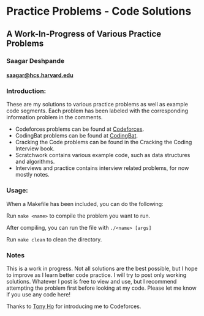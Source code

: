 # Practice Problems - Code Solutions #

## A Work-In-Progress of Various Practice Problems ##

### Saagar Deshpande ###
#### <saagar@hcs.harvard.edu> ####

### Introduction: ###

These are my solutions to various practice problems as well as example code segments. Each problem has been labeled with the corresponding information problem in the comments. 

* Codeforces problems can be found at [Codeforces](www.codeforces.com).
* CodingBat problems can be found at [CodingBat](www.codingbat.com).
* Cracking the Code problems can be found in the Cracking the Coding Interview book.
* Scratchwork contains various example code, such as data structures and algorithms.
* Interviews and practice contains interview related problems, for now mostly notes.

### Usage: ###

When a Makefile has been included, you can do the following:

Run `make <name>` to compile the problem you want to run.

After compiling, you can run the file with `./<name> [args]`

Run `make clean` to clean the directory.

### Notes ###
This is a work in progress. Not all solutions are the best possible, but I hope to improve as I learn better code practice. I will try to post only working solutions. Whatever I post is free to view and use, but I recommend attempting the problem first before looking at my code. Please let me know if you use any code here!

Thanks to [Tony Ho](https://github.com/tonyho1992) for introducing me to Codeforces.

